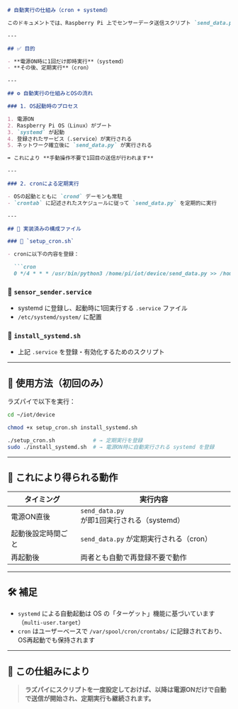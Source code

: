 ```md
# 自動実行の仕組み（cron + systemd）

このドキュメントでは、Raspberry Pi 上でセンサーデータ送信スクリプト `send_data.py` を **「電源ON時」と「定期的」** に自動実行させるための設定について説明します。

---

## ✅ 目的

- **電源ON時に1回だけ即時実行**（systemd）
- **その後、定期実行**（cron）

---

## ⚙️ 自動実行の仕組みとOSの流れ

### 1. OS起動時のプロセス

1. 電源ON
2. Raspberry Pi OS（Linux）がブート
3. `systemd` が起動
4. 登録されたサービス（.service）が実行される
5. ネットワーク確立後に `send_data.py` が実行される

➡ これにより **手動操作不要で1回目の送信が行われます**

---

### 2. cronによる定期実行

- OSの起動とともに `crond` デーモンも常駐
- `crontab` に記述されたスケジュールに従って `send_data.py` を定期的に実行

---

## 🧪 実装済みの構成ファイル

### 📌 `setup_cron.sh`

- cronに以下の内容を登録：

  ```cron
  0 */4 * * * /usr/bin/python3 /home/pi/iot/device/send_data.py >> /home/pi/send_log.txt 2>&1
  ```

### 📌 `sensor_sender.service`

- systemd に登録し、起動時に1回実行する `.service` ファイル
- `/etc/systemd/system/` に配置

### 📌 `install_systemd.sh`

- 上記 `.service` を登録・有効化するためのスクリプト

---

## 🧾 使用方法（初回のみ）

ラズパイで以下を実行：

```bash
cd ~/iot/device

chmod +x setup_cron.sh install_systemd.sh

./setup_cron.sh            # → 定期実行を登録
sudo ./install_systemd.sh  # → 電源ON時に自動実行される systemd を登録
```

---

## 🔄 これにより得られる動作

| タイミング         | 実行内容                         |
|--------------------|----------------------------------|
| 電源ON直後         | `send_data.py` が即1回実行される（systemd） |
| 起動後設定時間ごと     | `send_data.py` が定期実行される（cron）    |
| 再起動後           | 両者とも自動で再登録不要で動作     |

---

## 🛠 補足

- `systemd` による自動起動は OS の「ターゲット」機能に基づいています（`multi-user.target`）
- `cron` はユーザーベースで `/var/spool/cron/crontabs/` に記録されており、OS再起動でも保持されます

---

## 📁 この仕組みにより

> **ラズパイにスクリプトを一度設定しておけば、以降は電源ONだけで自動で送信が開始され、定期実行も継続されます。**

